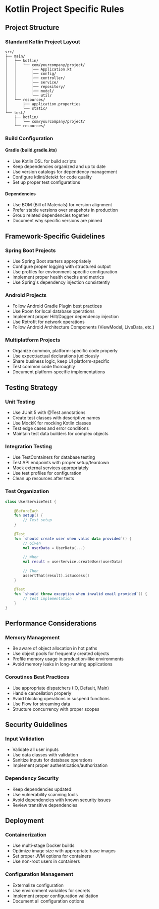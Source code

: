 # Kotlin Project Specific Rules

## Project Structure

### Standard Kotlin Project Layout
```
src/
├── main/
│   ├── kotlin/
│   │   └── com/yourcompany/project/
│   │       ├── Application.kt
│   │       ├── config/
│   │       ├── controller/
│   │       ├── service/
│   │       ├── repository/
│   │       ├── model/
│   │       └── util/
│   └── resources/
│       ├── application.properties
│       └── static/
└── test/
    ├── kotlin/
    │   └── com/yourcompany/project/
    └── resources/
```

### Build Configuration

#### Gradle (build.gradle.kts)
- Use Kotlin DSL for build scripts
- Keep dependencies organized and up to date
- Use version catalogs for dependency management
- Configure ktlint/detekt for code quality
- Set up proper test configurations

#### Dependencies
- Use BOM (Bill of Materials) for version alignment
- Prefer stable versions over snapshots in production
- Group related dependencies together
- Document why specific versions are pinned

## Framework-Specific Guidelines

### Spring Boot Projects
- Use Spring Boot starters appropriately
- Configure proper logging with structured output
- Use profiles for environment-specific configuration
- Implement proper health checks and metrics
- Use Spring's dependency injection consistently

### Android Projects
- Follow Android Gradle Plugin best practices
- Use Room for local database operations
- Implement proper Hilt/Dagger dependency injection
- Use Retrofit for network operations
- Follow Android Architecture Components (ViewModel, LiveData, etc.)

### Multiplatform Projects
- Organize common, platform-specific code properly
- Use expect/actual declarations judiciously
- Share business logic, keep UI platform-specific
- Test common code thoroughly
- Document platform-specific implementations

## Testing Strategy

### Unit Testing
- Use JUnit 5 with @Test annotations
- Create test classes with descriptive names
- Use MockK for mocking Kotlin classes
- Test edge cases and error conditions
- Maintain test data builders for complex objects

### Integration Testing
- Use TestContainers for database testing
- Test API endpoints with proper setup/teardown
- Mock external services appropriately
- Use test profiles for configuration
- Clean up resources after tests

### Test Organization
```kotlin
class UserServiceTest {
    
    @BeforeEach
    fun setup() {
        // Test setup
    }
    
    @Test
    fun `should create user when valid data provided`() {
        // Given
        val userData = UserData(...)
        
        // When
        val result = userService.createUser(userData)
        
        // Then
        assertThat(result).isSuccess()
    }
    
    @Test
    fun `should throw exception when invalid email provided`() {
        // Test implementation
    }
}
```

## Performance Considerations

### Memory Management
- Be aware of object allocation in hot paths
- Use object pools for frequently created objects
- Profile memory usage in production-like environments
- Avoid memory leaks in long-running applications

### Coroutines Best Practices
- Use appropriate dispatchers (IO, Default, Main)
- Handle cancellation properly
- Avoid blocking operations in suspend functions
- Use Flow for streaming data
- Structure concurrency with proper scopes

## Security Guidelines

### Input Validation
- Validate all user inputs
- Use data classes with validation
- Sanitize inputs for database operations
- Implement proper authentication/authorization

### Dependency Security
- Keep dependencies updated
- Use vulnerability scanning tools
- Avoid dependencies with known security issues
- Review transitive dependencies

## Deployment

### Containerization
- Use multi-stage Docker builds
- Optimize image size with appropriate base images
- Set proper JVM options for containers
- Use non-root users in containers

### Configuration Management
- Externalize configuration
- Use environment variables for secrets
- Implement proper configuration validation
- Document all configuration options 